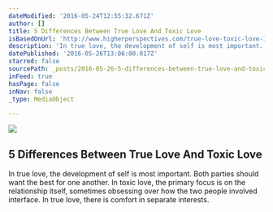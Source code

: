 ```yaml
---
dateModified: '2016-05-24T12:55:32.671Z'
author: []
title: 5 Differences Between True Love And Toxic Love
isBasedOnUrl: 'http://www.higherperspectives.com/true-love-toxic-love-1406176726.html?c=hp'
description: 'In true love, the development of self is most important. Both parties should want the best for one another. In toxic love, the primary focus is on the relationship itself, sometimes obsessing over how the two people involved interface. In true love, there is comfort in separate interests.'
datePublished: '2016-05-26T13:06:00.017Z'
starred: false
sourcePath: _posts/2016-05-26-5-differences-between-true-love-and-toxic-love.md
inFeed: true
hasPage: false
inNav: false
_type: MediaObject

---
```

<article style=""><img src="https://s3-us-west-2.amazonaws.com/the-grid-img/p/6a1855884b1c803bf5e8153adeee5d4c04ad69c8.jpg" /><h1>5 Differences Between True Love And Toxic Love</h1><p>In true love, the development of self is most important. Both parties should want the best for one another. In toxic love, the primary focus is on the relationship itself, sometimes obsessing over how the two people involved interface. In true love, there is comfort in separate interests.</p></article>